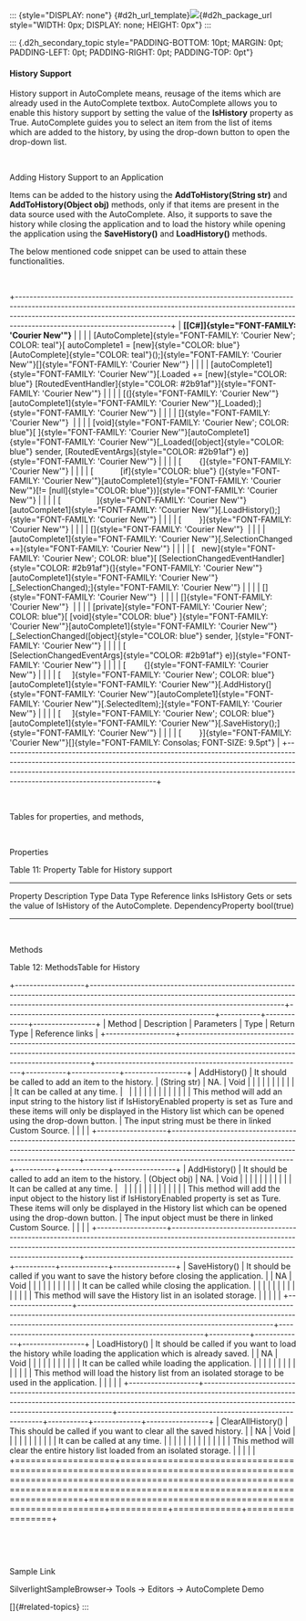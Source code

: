 ::: {style="DISPLAY: none"}
[](ms-xhelp:///?Id=d2h_url_template){#d2h_url_template}![](!package_url!){#d2h_package_url style="WIDTH: 0px; DISPLAY: none; HEIGHT: 0px"}
:::

::: {.d2h_secondary_topic style="PADDING-BOTTOM: 10pt; MARGIN: 0pt; PADDING-LEFT: 0pt; PADDING-RIGHT: 0pt; PADDING-TOP: 0pt"}
#### History Support

History support in AutoComplete means, reusage of the items which are already used in the AutoComplete textbox. AutoComplete allows you to enable this history support by setting the value of the **IsHistory** property as True. AutoComplete guides you to select an item from the list of items which are added to the history, by using the drop-down button to open the drop-down list.

 

Adding History Support to an Application

Items can be added to the history using the **AddToHistory(String str)** and **AddToHistory(Object obj)** methods, only if that items are present in the data source used with the AutoComplete. Also, it supports to save the history while closing the application and to load the history while opening the application using the **SaveHistory()** and **LoadHistory()** methods.

The below mentioned code snippet can be used to attain these functionalities.

 

+------------------------------------------------------------------------------------------------------------------------------------------------------------------------------------------------------------------------------------------------------------------------------------+
| **[\[C#\]]{style="FONT-FAMILY: 'Courier New'"}**                                                                                                                                                                                                                                   |
|                                                                                                                                                                                                                                                                                    |
| [AutoComplete]{style="FONT-FAMILY: 'Courier New'; COLOR: teal"}[ autoComplete1 = [new]{style="COLOR: blue"} [AutoComplete]{style="COLOR: teal"}();]{style="FONT-FAMILY: 'Courier New'"}[]{style="FONT-FAMILY: 'Courier New'"}                                                      |
|                                                                                                                                                                                                                                                                                    |
| [autoComplete1]{style="FONT-FAMILY: 'Courier New'"}[.Loaded += [new]{style="COLOR: blue"} [RoutedEventHandler]{style="COLOR: #2b91af"}]{style="FONT-FAMILY: 'Courier New'"}                                                                                                        |
|                                                                                                                                                                                                                                                                                    |
| [(]{style="FONT-FAMILY: 'Courier New'"}[autoComplete1]{style="FONT-FAMILY: 'Courier New'"}[\_Loaded);]{style="FONT-FAMILY: 'Courier New'"}                                                                                                                                         |
|                                                                                                                                                                                                                                                                                    |
| []{style="FONT-FAMILY: 'Courier New'"}                                                                                                                                                                                                                                             |
|                                                                                                                                                                                                                                                                                    |
| [void]{style="FONT-FAMILY: 'Courier New'; COLOR: blue"}[ ]{style="FONT-FAMILY: 'Courier New'"}[autoComplete1]{style="FONT-FAMILY: 'Courier New'"}[\_Loaded([object]{style="COLOR: blue"} sender, [RoutedEventArgs]{style="COLOR: #2b91af"} e)]{style="FONT-FAMILY: 'Courier New'"} |
|                                                                                                                                                                                                                                                                                    |
| [        {]{style="FONT-FAMILY: 'Courier New'"}                                                                                                                                                                                                                                    |
|                                                                                                                                                                                                                                                                                    |
| [            [if]{style="COLOR: blue"} (]{style="FONT-FAMILY: 'Courier New'"}[autoComplete1]{style="FONT-FAMILY: 'Courier New'"}[!= [null]{style="COLOR: blue"})]{style="FONT-FAMILY: 'Courier New'"}                                                                              |
|                                                                                                                                                                                                                                                                                    |
| [                ]{style="FONT-FAMILY: 'Courier New'"}[autoComplete1]{style="FONT-FAMILY: 'Courier New'"}[.LoadHistory();]{style="FONT-FAMILY: 'Courier New'"}                                                                                                                     |
|                                                                                                                                                                                                                                                                                    |
| [        }]{style="FONT-FAMILY: 'Courier New'"}                                                                                                                                                                                                                                    |
|                                                                                                                                                                                                                                                                                    |
| []{style="FONT-FAMILY: 'Courier New'"}                                                                                                                                                                                                                                             |
|                                                                                                                                                                                                                                                                                    |
| [autoComplete1]{style="FONT-FAMILY: 'Courier New'"}[.SelectionChanged +=]{style="FONT-FAMILY: 'Courier New'"}                                                                                                                                                                      |
|                                                                                                                                                                                                                                                                                    |
| [   new]{style="FONT-FAMILY: 'Courier New'; COLOR: blue"}[ [SelectionChangedEventHandler]{style="COLOR: #2b91af"}(]{style="FONT-FAMILY: 'Courier New'"}[autoComplete1]{style="FONT-FAMILY: 'Courier New'"}[\_SelectionChanged);]{style="FONT-FAMILY: 'Courier New'"}               |
|                                                                                                                                                                                                                                                                                    |
| []{style="FONT-FAMILY: 'Courier New'"}                                                                                                                                                                                                                                             |
|                                                                                                                                                                                                                                                                                    |
| []{style="FONT-FAMILY: 'Courier New'"}                                                                                                                                                                                                                                             |
|                                                                                                                                                                                                                                                                                    |
| [private]{style="FONT-FAMILY: 'Courier New'; COLOR: blue"}[ [void]{style="COLOR: blue"} ]{style="FONT-FAMILY: 'Courier New'"}[autoComplete1]{style="FONT-FAMILY: 'Courier New'"}[\_SelectionChanged([object]{style="COLOR: blue"} sender, ]{style="FONT-FAMILY: 'Courier New'"}    |
|                                                                                                                                                                                                                                                                                    |
| [                                             [SelectionChangedEventArgs]{style="COLOR: #2b91af"} e)]{style="FONT-FAMILY: 'Courier New'"}                                                                                                                                          |
|                                                                                                                                                                                                                                                                                    |
| [        {]{style="FONT-FAMILY: 'Courier New'"}                                                                                                                                                                                                                                    |
|                                                                                                                                                                                                                                                                                    |
| [     ]{style="FONT-FAMILY: 'Courier New'; COLOR: blue"}[autoComplete1]{style="FONT-FAMILY: 'Courier New'"}[.AddHistory(]{style="FONT-FAMILY: 'Courier New'"}[autoComplete1]{style="FONT-FAMILY: 'Courier New'"}[.SelectedItem);]{style="FONT-FAMILY: 'Courier New'"}              |
|                                                                                                                                                                                                                                                                                    |
| [     ]{style="FONT-FAMILY: 'Courier New'; COLOR: blue"}[autoComplete1]{style="FONT-FAMILY: 'Courier New'"}[.SaveHistory();]{style="FONT-FAMILY: 'Courier New'"}                                                                                                                   |
|                                                                                                                                                                                                                                                                                    |
| [        }]{style="FONT-FAMILY: 'Courier New'"}[]{style="FONT-FAMILY: Consolas; FONT-SIZE: 9.5pt"}                                                                                                                                                                                 |
+------------------------------------------------------------------------------------------------------------------------------------------------------------------------------------------------------------------------------------------------------------------------------------+

 

Tables for properties, and methods,

 

Properties

Table 11: Property Table for History support

  ----------- ---------------------------------------------------------- -------------------- ------------ -----------------
  Property    Description                                                Type                 Data Type    Reference links
  IsHistory   Gets or sets the value of IsHistory of the AutoComplete.   DependencyProperty   bool(true)   
  ----------- ---------------------------------------------------------- -------------------- ------------ -----------------

 

Methods

Table 12: MethodsTable for History

+-------------------+-----------------------------------------------------------------------------------------------------------------------------------------------------------------------------------------------------------------+---------------------------------------------------------+-----------+-------------+-----------------+
| Method            | Description                                                                                                                                                                                                     | Parameters                                              | Type      | Return Type | Reference links |
+-------------------+-----------------------------------------------------------------------------------------------------------------------------------------------------------------------------------------------------------------+---------------------------------------------------------+-----------+-------------+-----------------+
| AddHistory()      | It should be called to add an item to the history.                                                                                                                                                              | (String str)                                            | NA.       | Void        |                 |
|                   |                                                                                                                                                                                                                 |                                                         |           |             |                 |
|                   | It can be called at any time.                                                                                                                                                                                   |                                                         |           |             |                 |
|                   |                                                                                                                                                                                                                 |                                                         |           |             |                 |
|                   | This method will add an input string to the history list if IsHistoryEnabled property is set as Ture and these items will only be displayed in the History list which can be opened using the drop-down button. | The input string must be there in linked Custom Source. |           |             |                 |
+-------------------+-----------------------------------------------------------------------------------------------------------------------------------------------------------------------------------------------------------------+---------------------------------------------------------+-----------+-------------+-----------------+
| AddHistory()      | It should be called to add an item to the history.                                                                                                                                                              | (Object obj)                                            | NA.       | Void        |                 |
|                   |                                                                                                                                                                                                                 |                                                         |           |             |                 |
|                   | It can be called at any time.                                                                                                                                                                                   |                                                         |           |             |                 |
|                   |                                                                                                                                                                                                                 |                                                         |           |             |                 |
|                   | This method will add the input object to the history list if IsHistoryEnabled property is set as Ture. These items will only be displayed in the History list which can be opened using the drop-down button.   | The input object must be there in linked Custom Source. |           |             |                 |
+-------------------+-----------------------------------------------------------------------------------------------------------------------------------------------------------------------------------------------------------------+---------------------------------------------------------+-----------+-------------+-----------------+
| SaveHistory()     | It should be called if you want to save the history before closing the application.                                                                                                                             |                                                         | NA        | Void        |                 |
|                   |                                                                                                                                                                                                                 |                                                         |           |             |                 |
|                   | It can be called while closing the application.                                                                                                                                                                 |                                                         |           |             |                 |
|                   |                                                                                                                                                                                                                 |                                                         |           |             |                 |
|                   | This method will save the History list in an isolated storage.                                                                                                                                                  |                                                         |           |             |                 |
+-------------------+-----------------------------------------------------------------------------------------------------------------------------------------------------------------------------------------------------------------+---------------------------------------------------------+-----------+-------------+-----------------+
| LoadHistory()     | It should be called if you want to load the history while loading the application which is already saved.                                                                                                       |                                                         | NA        | Void        |                 |
|                   |                                                                                                                                                                                                                 |                                                         |           |             |                 |
|                   | It can be called while loading the application.                                                                                                                                                                 |                                                         |           |             |                 |
|                   |                                                                                                                                                                                                                 |                                                         |           |             |                 |
|                   | This method will load the history list from an isolated storage to be used in the application.                                                                                                                  |                                                         |           |             |                 |
+-------------------+-----------------------------------------------------------------------------------------------------------------------------------------------------------------------------------------------------------------+---------------------------------------------------------+-----------+-------------+-----------------+
| ClearAllHistory() | This should be called if you want to clear all the saved history.                                                                                                                                               |                                                         | NA        | Void        |                 |
|                   |                                                                                                                                                                                                                 |                                                         |           |             |                 |
|                   | It can be called at any time.                                                                                                                                                                                   |                                                         |           |             |                 |
|                   |                                                                                                                                                                                                                 |                                                         |           |             |                 |
|                   | This method will clear the entire history list loaded from an isolated storage.                                                                                                                                 |                                                         |           |             |                 |
+===================+=================================================================================================================================================================================================================+=========================================================+===========+=============+=================+

 

 

Sample Link

SilverlightSampleBrowser-\> Tools -\> Editors -\> AutoComplete Demo

[]{#related-topics}
:::
